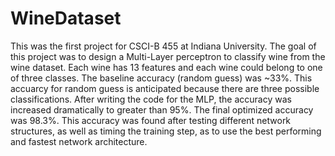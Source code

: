 # WineDataset

This was the first project for CSCI-B 455 at Indiana University. The goal of this project was to design a Multi-Layer perceptron to classify wine from the wine dataset. Each wine has 13 features and each wine could belong to one of three classes. The baseline accuracy (random guess) was ~33%. This accuarcy for random guess is anticipated because there are three possible classifications. After writing the code for the MLP, the accuracy was increased dramatically to greater than 95%. The final optimized accuracy was 98.3%. This accuracy was found after testing different network structures, as well as timing the training step, as to use the best performing and fastest network architecture.
